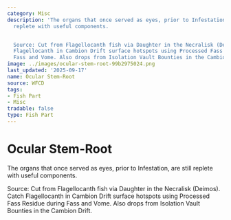 ```yaml
---
category: Misc
description: 'The organs that once served as eyes, prior to Infestation, are still
  replete with useful components.


  Source: Cut from Flagellocanth fish via Daughter in the Necralisk (Deimos). Catch
  Flagellocanth in Cambion Drift surface hotspots using Processed Fass Residue during
  Fass and Vome. Also drops from Isolation Vault Bounties in the Cambion Drift.'
image: ../images/ocular-stem-root-99b2975024.png
last_updated: '2025-09-17'
name: Ocular Stem-Root
source: WFCD
tags:
- Fish Part
- Misc
tradable: false
type: Fish Part
---
```


# Ocular Stem-Root

The organs that once served as eyes, prior to Infestation, are still replete with useful components.

Source: Cut from Flagellocanth fish via Daughter in the Necralisk (Deimos). Catch Flagellocanth in Cambion Drift surface hotspots using Processed Fass Residue during Fass and Vome. Also drops from Isolation Vault Bounties in the Cambion Drift.

